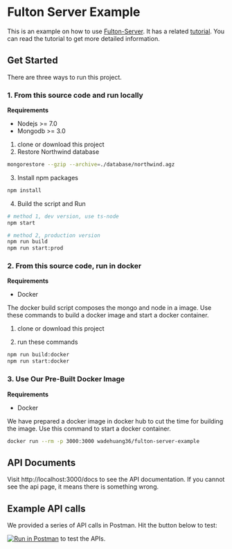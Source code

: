 # Fulton Server Example

This is an example on how to use [Fulton-Server](https://github.com/swarmnyc/fulton/tree/master/fulton-server). It has a related [tutorial](https://swarmnyc.gitbooks.io/fulton/content/server/get-start.html). You can read the tutorial to get more detailed information.

## Get Started
There are three ways to run this project.

### 1. From this source code and run locally

**Requirements**
- Nodejs >= 7.0
- Mongodb >= 3.0

1. clone or download this project
2. Restore Northwind database
``` bash
mongorestore --gzip --archive=./database/northwind.agz
```
3. Install npm packages
``` bash
npm install
```

4. Build the script and Run
``` bash
# method 1, dev version, use ts-node
npm start

# method 2, production version
npm run build
npm run start:prod
```

### 2. From this source code, run in docker
**Requirements**
- Docker

The docker build script composes the mongo and node in a image. Use these commands to build a docker image and start a docker container.

1. clone or download this project

2. run these commands

``` bash
npm run build:docker
npm run start:docker
```

### 3. Use Our Pre-Built Docker Image

**Requirements**
- Docker

We have prepared a docker image in docker hub to cut the time for building the image. Use this command to start a docker container.

``` bash
docker run --rm -p 3000:3000 wadehuang36/fulton-server-example 
```

## API Documents
Visit http://localhost:3000/docs to see the API documentation. If you cannot see the api page, it means there is something wrong.

## Example API calls
We provided a series of API calls in Postman. Hit the button below to test:

[![Run in Postman](https://run.pstmn.io/button.svg)](https://app.getpostman.com/run-collection/492498ddaab5a69c4d87) to test the APIs.
